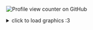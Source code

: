 ![Profile view counter on GitHub](https://komarev.com/ghpvc/?username=runr4bb)

<details> 
  <summary>click to load graphics :3</summary>
  
![](you-are-not-your-intrusive-thoughts-04.gif)
![](recovering-05.gif)
![](mi-is-ruining-my-life-01.gif)
![](seizure-haver-06.gif)
![](dhb57i6-73ca375f-6f73-4689-96c3-fdfff2499862.gif)
![](anx.gif)
![](dis.gif)
![](dhbqyo0-1dbae5b4-a5d2-4c0a-b446-0359ba9ef610.gif)
![](c2e689dc707caa6338f6a80a4139e03ab9f64e95.gif)
![](plushob.gif)
![](agere.gif)
![](otherk.gif)
![](demonk.gif)
![](awooo.gif)
![](im.gif)
![](selfs.gif)
![](top.gif)
![](lol.gif)
![](itsme.gif)
![](fkin.gif)
![](charlie.gif)
![](alec.gif)
![](olds.gif)
![](matt.gif)
![](gay.gif)
![](ace.gif)
![](tnra.gif)
![](hate.gif)
![](obj.gif)
![](objjjj.gif)
![](kissc.gif)
![](kiss.gif)
![](fictoo.gif)
![](ship.gif)
![](fictt.gif)
![](anti.gif)
![](sib.gif)
![](dark.gif)
![](bluey.gif)
![](tawog.gif)
![](shop.gif)
![](cab.gif)
![](rem.gif)
![](alexgg.gif)
![](trick.gif)
![](skull.gif)
![](vc.gif)
![](dnp.gif)
![](sparkle.gif)
![](pool.gif)
![](school.gif)
![](plex.gif)
![](nost.gif)
![](fuko.gif)
![](ds.gif)
![](dldi.gif)
![](vamp.gif)
![](helpy.gif)
![](fnar.gif)
![](dss.gif)
![](pros.gif)
![](form.gif)
![](fict.gif)
![](objj.gif)
![](trna.gif)
![](aro.gif)
![](auto.gif)
![](mlp.gif)
![](feddy.png)
![](dsar.gif)
![](sprang.gif)
![](willy.gif)
![](foxy.gif)
![](fnarf.gif)
![](fna.gif)
![](augh.png)
![](fed.png)
![](sd.png)
![](jacks.gif)
![](alexg.png)
![](hawaii.gif)
![](fo.png)
![](fok.png)
![](2d.png)
![](pedo.gif)
![](stev.gif)
![](st.gif)
![](rain.png)
![](blu.gif)
![](at.png)
![](pb.gif)
![](lemon.gif)
![](bill.png)
![](gf.gif)
</details>
